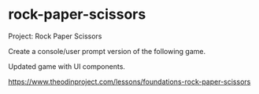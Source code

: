 # rock-paper-scissors
Project: Rock Paper Scissors 

Create a console/user prompt version of the following game.

Updated game with UI components.

https://www.theodinproject.com/lessons/foundations-rock-paper-scissors